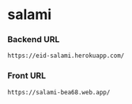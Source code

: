 # salami

### Backend URL

`https://eid-salami.herokuapp.com/`

### Front URL

`https://salami-bea68.web.app/`
